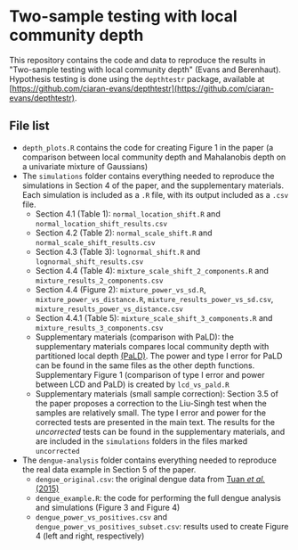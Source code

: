 # Two-sample testing with local community depth

This repository contains the code and data to reproduce the results in "Two-sample testing with local community depth" (Evans and Berenhaut). Hypothesis testing is done using the `depthtestr` package, available at [https://github.com/ciaran-evans/depthtestr](https://github.com/ciaran-evans/depthtestr).

## File list

* `depth_plots.R` contains the code for creating Figure 1 in the paper (a comparison between local community depth and Mahalanobis depth on a univariate mixture of Gaussians)
* The `simulations` folder contains everything needed to reproduce the simulations in Section 4 of the paper, and the supplementary materials. Each simulation is included as a `.R` file, with its output included as a `.csv` file.
  * Section 4.1 (Table 1): `normal_location_shift.R` and `normal_location_shift_results.csv`
  * Section 4.2 (Table 2): `normal_scale_shift.R` and `normal_scale_shift_results.csv`
  * Section 4.3 (Table 3): `lognormal_shift.R` and `lognormal_shift_results.csv`
  * Section 4.4 (Table 4): `mixture_scale_shift_2_components.R` and `mixture_results_2_components.csv`
  * Section 4.4 (Figure 2): `mixture_power_vs_sd.R`, `mixture_power_vs_distance.R`, `mixture_results_power_vs_sd.csv`, `mixture_results_power_vs_distance.csv`
  * Section 4.4.1 (Table 5): `mixture_scale_shift_3_components.R` and `mixture_results_3_components.csv`
  * Supplementary materials (comparison with PaLD): the supplementary materials compares local community depth with partitioned local depth [(PaLD)](https://www.pnas.org/doi/10.1073/pnas.2003634119). The power and type I error for PaLD can be found in the same files as the other depth functions. Supplementary Figure 1 (comparison of type I error and power between LCD and PaLD) is created by `lcd_vs_pald.R`
  * Supplementary materials (small sample correction): Section 3.5 of the paper proposes a correction to the Liu-Singh test when the samples are relatively small. The type I error and power for the corrected tests are presented in the main text. The results for the *uncorrected* tests can be found in the supplementary materials, and are included in the `simulations` folders in the files marked `uncorrected`
* The `dengue-analysis` folder contains everything needed to reproduce the real data example in Section 5 of the paper. 
  * `dengue_original.csv`: the original dengue data from [Tuan *et al.* (2015)](https://journals.plos.org/plosntds/article?id=10.1371/journal.pntd.0003638)
  * `dengue_example.R`: the code for performing the full dengue analysis and simulations (Figure 3 and Figure 4)
  * `dengue_power_vs_positives.csv` and `dengue_power_vs_positives_subset.csv`: results used to create Figure 4 (left and right, respectively)
